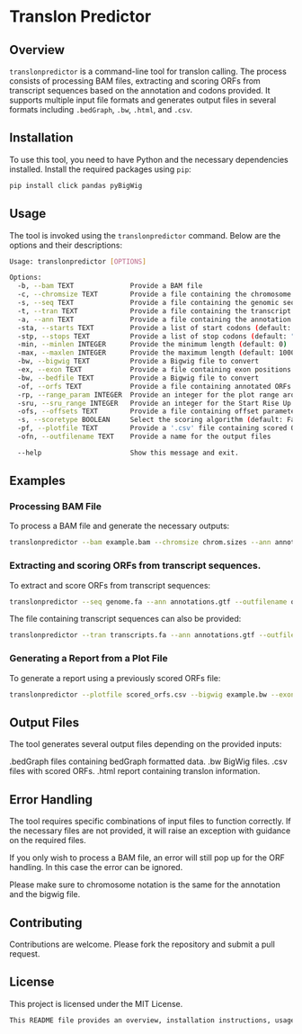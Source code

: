 # Translon Predictor

## Overview

`translonpredictor` is a command-line tool for translon calling. The process consists of processing BAM files, extracting and scoring ORFs from transcript sequences based on the annotation and codons provided. It supports multiple input file formats and generates output files in several formats including `.bedGraph`, `.bw`, `.html`, and `.csv`.

## Installation

To use this tool, you need to have Python and the necessary dependencies installed. Install the required packages using `pip`:

```sh
pip install click pandas pyBigWig
```
## Usage
The tool is invoked using the `translonpredictor` command. Below are the options and their descriptions:

```sh
Usage: translonpredictor [OPTIONS]

Options:
  -b, --bam TEXT              Provide a BAM file
  -c, --chromsize TEXT        Provide a file containing the chromosome sizes
  -s, --seq TEXT              Provide a file containing the genomic sequence (.fa)
  -t, --tran TEXT             Provide a file containing the transcript sequences (.fa)
  -a, --ann TEXT              Provide a file containing the annotation (.gtf)
  -sta, --starts TEXT         Provide a list of start codons (default: "ATG")
  -stp, --stops TEXT          Provide a list of stop codons (default: "TAA,TAG,TGA")
  -min, --minlen INTEGER      Provide the minimum length (default: 0)
  -max, --maxlen INTEGER      Provide the maximum length (default: 1000000)
  -bw, --bigwig TEXT          Provide a Bigwig file to convert
  -ex, --exon TEXT            Provide a file containing exon positions
  -bw, --bedfile TEXT         Provide a Bigwig file to convert
  -of, --orfs TEXT            Provide a file containing annotated ORFs
  -rp, --range_param INTEGER  Provide an integer for the plot range around the relative start position (default: 30)
  -sru, --sru_range INTEGER   Provide an integer for the Start Rise Up score range (default: 15)
  -ofs, --offsets TEXT        Provide a file containing offset parameters
  -s, --scoretype BOOLEAN     Select the scoring algorithm (default: False for old scoring algorithm)
  -pf, --plotfile TEXT        Provide a '.csv' file containing scored ORFs to use for plotting
  -ofn, --outfilename TEXT    Provide a name for the output files

  --help                      Show this message and exit.
```
## Examples
### Processing BAM File
To process a BAM file and generate the necessary outputs:
```sh
translonpredictor --bam example.bam --chromsize chrom.sizes --ann annotations.gtf --outfilename output_name
```
### Extracting and scoring ORFs from transcript sequences.
To extract and score ORFs from transcript sequences:

```sh
translonpredictor --seq genome.fa --ann annotations.gtf --outfilename output_name
```
The file containing transcript sequences can also be provided:
```sh
translonpredictor --tran transcripts.fa --ann annotations.gtf --outfilename output_name
```
### Generating a Report from a Plot File
To generate a report using a previously scored ORFs file:

```sh
translonpredictor --plotfile scored_orfs.csv --bigwig example.bw --exon exon_positions.csv --outfilename output_name
```
## Output Files
The tool generates several output files depending on the provided inputs:

.bedGraph files containing bedGraph formatted data.
.bw BigWig files.
.csv files with scored ORFs.
.html report containing translon information.

## Error Handling
The tool requires specific combinations of input files to function correctly. If the necessary files are not provided, it will raise an exception with guidance on the required files.

If you only wish to process a BAM file, an error will still pop up for the ORF handling. In this case the error can be ignored.

Please make sure to chromosome notation is the same for the annotation and the bigwig file.
## Contributing
Contributions are welcome. Please fork the repository and submit a pull request.

## License
This project is licensed under the MIT License.
```r
This README file provides an overview, installation instructions, usage examples, output desc
```